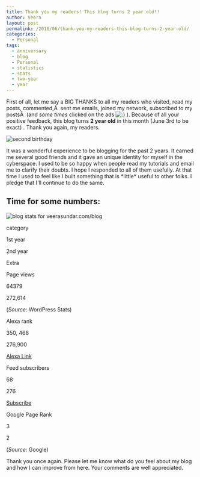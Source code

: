 ```yaml
---
title: Thank you my readers! This blog turns 2 year old!!
author: Veera
layout: post
permalink: /2010/06/thank-you-my-readers-this-blog-turns-2-year-old/
categories:
  - Personal
tags:
  - anniversary
  - blog
  - Personal
  - statistics
  - stats
  - two-year
  - year
---
```


First of all, let me say a BIG THANKS to all my readers who visited, read my posts, commented,Â  sent me emails, joined my network, subscribed to my postsÂ  (and *some times* clicked on the ads ![:)][1] ). Because of all your positive feedback, this blog turns **2 year old** in this month (June 3rd to be exact) . Thank you again, my readers.

 [1]: http://veerasundar.com/blog/wp-includes/images/smilies/icon_smile.gif

![second birthday][2]

 [2]: http://veerasundar.com/img/2010/06/second-birthday.jpg "second-birthday"

It was a wonderful experience to be blogging for the past 2 years. It earned me several good friends and it gave an unique identity for myself in the cyberspace. I used to be so happy when people read my tutorials and email me to clarify their doubts. I hope I responded to all of them usefully. At that time I used to feel like I built something that is \*little\* useful to other folks. I pledge that I'll continue to do the same.

## Time for some numbers:

![blog stats for veerasundar.com/blog][3]

 [3]: http://veerasundar.com/img/2010/06/blog-stats-2010.png "blog-stats-2010"

category

1st year

2nd year

Extra

Page views

64379

272,614

(*Source*: WordPress Stats)

Alexa rank

350, 468

276,900

[Alexa Link][4]

Feed subscribers

68

276

[Subscribe][5]

Google Page Rank

3

2

(*Source:* Google)

Thank you once again. Please let me know what do you feel about my blog and how I can improve from here. Your comments are well appreciated.

 [4]: http://www.alexa.com/siteinfo/veerasundar.com "Alexa stats for veerasundar.com"
 [5]: http://veerasundar.com/blog/feed "Subscribe to my blog!"
